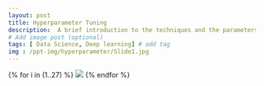 ```yaml
---
layout: post
title: Hyperparameter Tuning
description:  A brief introduction to the techniques and the parameters that helps in better model selection. # Add post description (optional)
# Add image post (optional)
tags: [ Data Science, Deep learning] # add tag
img : /ppt-img/hyperparameter/Slide1.jpg
---
```


{% for i in (1..27) %}
  <img src="{{site.baseurl}}/assets/ppt-img/hyperparameter/Slide{{i}}.jpg"/>
{% endfor %}
